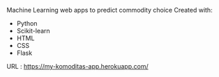 Machine Learning web apps to predict commodity choice
Created with:
- Python
- Scikit-learn
- HTML
- CSS
- Flask

URL : https://my-komoditas-app.herokuapp.com/
